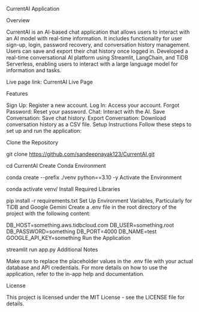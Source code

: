 CurrentAI Application

Overview

CurrentAI is an AI-based chat application that allows users to interact with an AI model with real-time information. It includes functionality for user sign-up, login, password recovery, and conversation history management. Users can save and export their chat history once logged in. Developed a real-time conversational AI platform using Streamlit, LangChain, and TiDB Serverless, enabling users to interact with a large language model for information and tasks.

Live page link: CurrentAI Live Page

Features

Sign Up: Register a new account.
Log In: Access your account.
Forgot Password: Reset your password.
Chat: Interact with the AI.
Save Conversation: Save chat history.
Export Conversation: Download conversation history as a CSV file.
Setup Instructions
Follow these steps to set up and run the application:

Clone the Repository

git clone https://github.com/sandeepnayak123/CurrentAI.git

cd CurrentAI
Create Conda Environment

conda create --prefix ./venv python==3.10 -y
Activate the Environment

conda activate venv/
Install Required Libraries

pip install -r requirements.txt
Set Up Environment Variables, Particularly for TiDB and Google Gemini Create a .env file in the root directory of the project with the following content:

DB_HOST=something.aws.tidbcloud.com
DB_USER=something.root
DB_PASSWORD=something
DB_PORT=4000
DB_NAME=test
GOOGLE_API_KEY=something
Run the Application

streamlit run app.py
Additional Notes

Make sure to replace the placeholder values in the .env file with your actual database and API credentials.
For more details on how to use the application, refer to the in-app help and documentation.

License

This project is licensed under the MIT License - see the LICENSE file for details.
